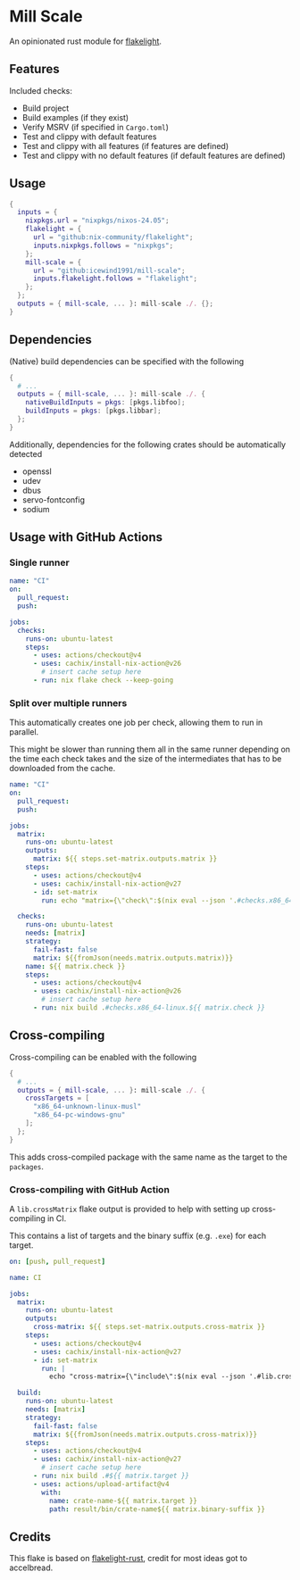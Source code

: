 # Mill Scale

An opinionated rust module for [flakelight](https://github.com/nix-community/flakelight).

## Features

Included checks:

- Build project
- Build examples (if they exist)
- Verify MSRV (if specified in `Cargo.toml`)
- Test and clippy with default features
- Test and clippy with all features (if features are defined)
- Test and clippy with no default features (if default features are defined)

## Usage

```nix
{
  inputs = {
    nixpkgs.url = "nixpkgs/nixos-24.05";
    flakelight = {
      url = "github:nix-community/flakelight";
      inputs.nixpkgs.follows = "nixpkgs";
    };
    mill-scale = {
      url = "github:icewind1991/mill-scale";
      inputs.flakelight.follows = "flakelight";
    };
  };
  outputs = { mill-scale, ... }: mill-scale ./. {};
}
```

## Dependencies

(Native) build dependencies can be specified with the following

```nix
{
  # ...
  outputs = { mill-scale, ... }: mill-scale ./. {
    nativeBuildInputs = pkgs: [pkgs.libfoo];
    buildInputs = pkgs: [pkgs.libbar];
  };
}
```

Additionally, dependencies for the following crates should be automatically detected

- openssl
- udev
- dbus
- servo-fontconfig
- sodium

## Usage with GitHub Actions

### Single runner

```yaml
name: "CI"
on:
  pull_request:
  push:

jobs:
  checks:
    runs-on: ubuntu-latest
    steps:
      - uses: actions/checkout@v4
      - uses: cachix/install-nix-action@v26
        # insert cache setup here
      - run: nix flake check --keep-going
```

### Split over multiple runners

This automatically creates one job per check, allowing them to run in parallel.

This might be slower than running them all in the same runner depending on the time each check takes and the size of the intermediates that has to be downloaded from the cache.

```yaml
name: "CI"
on:
  pull_request:
  push:

jobs:
  matrix:
    runs-on: ubuntu-latest
    outputs:
      matrix: ${{ steps.set-matrix.outputs.matrix }}
    steps:
      - uses: actions/checkout@v4
      - uses: cachix/install-nix-action@v27
      - id: set-matrix
        run: echo "matrix={\"check\":$(nix eval --json '.#checks.x86_64-linux' --apply 'builtins.attrNames')}" | tee -a $GITHUB_OUTPUT

  checks:
    runs-on: ubuntu-latest
    needs: [matrix]
    strategy:
      fail-fast: false
      matrix: ${{fromJson(needs.matrix.outputs.matrix)}}
    name: ${{ matrix.check }}
    steps:
      - uses: actions/checkout@v4
      - uses: cachix/install-nix-action@v26
        # insert cache setup here
      - run: nix build .#checks.x86_64-linux.${{ matrix.check }}
```

## Cross-compiling

Cross-compiling can be enabled with the following

```nix
{
  # ...
  outputs = { mill-scale, ... }: mill-scale ./. {
    crossTargets = [
      "x86_64-unknown-linux-musl"
      "x86_64-pc-windows-gnu"
    ];
  };
}
```

This adds cross-compiled package with the same name as the target to the `packages`.

### Cross-compiling with GitHub Action

A `lib.crossMatrix` flake output is provided to help with setting up cross-compiling in CI.

This contains a list of targets and the binary suffix (e.g. `.exe`) for each target.

```yaml
on: [push, pull_request]

name: CI

jobs:
  matrix:
    runs-on: ubuntu-latest
    outputs:
      cross-matrix: ${{ steps.set-matrix.outputs.cross-matrix }}
    steps:
      - uses: actions/checkout@v4
      - uses: cachix/install-nix-action@v27
      - id: set-matrix
        run: |
          echo "cross-matrix={\"include\":$(nix eval --json '.#lib.crossMatrix')}" | tee -a $GITHUB_OUTPUT

  build:
    runs-on: ubuntu-latest
    needs: [matrix]
    strategy:
      fail-fast: false
      matrix: ${{fromJson(needs.matrix.outputs.cross-matrix)}}
    steps:
      - uses: actions/checkout@v4
      - uses: cachix/install-nix-action@v27
        # insert cache setup here
      - run: nix build .#${{ matrix.target }}
      - uses: actions/upload-artifact@v4
        with:
          name: crate-name-${{ matrix.target }}
          path: result/bin/crate-name${{ matrix.binary-suffix }}
```

## Credits

This flake is based on [flakelight-rust](https://github.com/accelbread/flakelight-rust), credit for most ideas got to accelbread.
